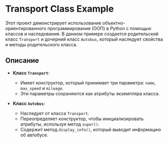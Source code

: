 # Transport Class Example

Этот проект демонстрирует использование объектно-ориентированного программирования (ООП) в Python с помощью классов и наследования. В данном примере создается родительский класс `Transport` и дочерний класс `Autobus`, который наследует свойства и методы родительского класса.

## Описание

- **Класс `Transport`**:

  - Имеет конструктор, который принимает три параметра: `name`, `max_speed` и `mileage`.
  - Эти параметры сохраняются как атрибуты экземпляра класса.

- **Класс `Autobus`**:
  - Наследует от класса `Transport`.
  - Переопределяет конструктор, чтобы инициализировать атрибуты, используя метод `super()`.
  - Содержит метод `display_info()`, который выводит информацию об автобусе.
